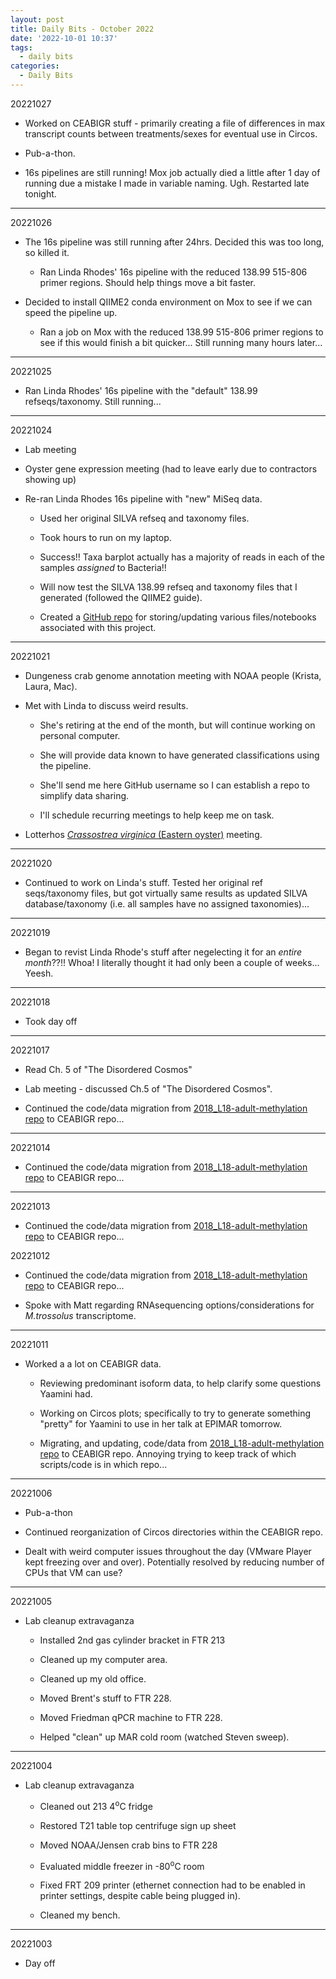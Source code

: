 ```yaml
---
layout: post
title: Daily Bits - October 2022
date: '2022-10-01 10:37'
tags: 
  - daily bits
categories: 
  - Daily Bits
---
```


20221027

- Worked on CEABIGR stuff - primarily creating a file of differences in max transcript counts between treatments/sexes for eventual use in Circos.

- Pub-a-thon.

- 16s pipelines are still running! Mox job actually died a little after 1 day of running due a mistake I made in variable naming. Ugh. Restarted late  tonight.

---

20221026

- The 16s pipeline was still running after 24hrs. Decided this was too long, so killed it.

  - Ran Linda Rhodes' 16s pipeline with the reduced 138.99 515-806 primer regions. Should help things move a bit faster.

- Decided to install QIIME2 conda environment on Mox to see if we can speed the pipeline up.

  - Ran a job on Mox with the reduced 138.99 515-806 primer regions to see if this would finish a bit quicker... Still running many hours later...

---

20221025

- Ran Linda Rhodes' 16s pipeline with the "default" 138.99 refseqs/taxonomy. Still running...

---

20221024

- Lab meeting

- Oyster gene expression meeting (had to leave early due to contractors showing up)

- Re-ran Linda Rhodes 16s pipeline with "new" MiSeq data.

  - Used her original SILVA refseq and taxonomy files.

  - Took hours to run on my laptop.

  - Success!! Taxa barplot actually has a majority of reads in each of the samples _assigned_ to Bacteria!!

  - Will now test the SILVA 138.99 refseq and taxonomy files that I generated (followed the QIIME2 guide).

  - Created a [GitHub repo](https://github.com/kubu4/silva-16s-pipeline) for storing/updating various files/notebooks associated with this project.

---

20221021

- Dungeness crab genome annotation meeting with NOAA people (Krista, Laura, Mac).

- Met with Linda to discuss weird results.

  - She's retiring at the end of the month, but will continue working on personal computer.

  - She will provide data known to have generated classifications using the pipeline.

  - She'll send me here GitHub username so I can establish a repo to simplify data sharing.

  - I'll schedule recurring meetings to help keep me on task.

- Lotterhos [_Crassostrea virginica_ (Eastern oyster)](https://en.wikipedia.org/wiki/Eastern_oyster) meeting.

---

20221020

- Continued to work on Linda's stuff. Tested her original ref seqs/taxonomy files, but got virtually same results as updated SILVA database/taxonomy (i.e. all samples have no assigned taxonomies)...

---

20221019

- Began to revist Linda Rhode's stuff after negelecting it for an _entire month_??!! Whoa! I literally thought it had only been a couple of weeks... Yeesh.

---

20221018

- Took day off

---

20221017

- Read Ch. 5 of "The Disordered Cosmos"

- Lab meeting - discussed Ch.5 of "The Disordered Cosmos".

- Continued the code/data migration from [2018_L18-adult-methylation repo](https://github.com/epigeneticstoocean/2018_L18-adult-methylation) to CEABIGR repo...

---

20221014

- Continued the code/data migration from [2018_L18-adult-methylation repo](https://github.com/epigeneticstoocean/2018_L18-adult-methylation) to CEABIGR repo...

---

20221013

- Continued the code/data migration from [2018_L18-adult-methylation repo](https://github.com/epigeneticstoocean/2018_L18-adult-methylation) to CEABIGR repo...

20221012

- Continued the code/data migration from [2018_L18-adult-methylation repo](https://github.com/epigeneticstoocean/2018_L18-adult-methylation) to CEABIGR repo...

- Spoke with Matt regarding RNAsequencing options/considerations for _M.trossolus_ transcriptome.

---

20221011

- Worked a a lot on CEABIGR data.

  - Reviewing predominant isoform data, to help clarify some questions Yaamini had.

  - Working on Circos plots; specifically to try to generate something "pretty" for Yaamini to use in her talk at EPIMAR tomorrow.

  - Migrating, and updating, code/data from [2018_L18-adult-methylation repo](https://github.com/epigeneticstoocean/2018_L18-adult-methylation) to CEABIGR repo. Annoying trying to keep track of which scripts/code is in which repo...

---

20221006

- Pub-a-thon

- Continued reorganization of Circos directories within the CEABIGR repo.

- Dealt with weird computer issues throughout the day (VMware Player kept freezing over and over). Potentially resolved by reducing number of CPUs that VM can use?

---

20221005

- Lab cleanup extravaganza

  - Installed 2nd gas cylinder bracket in FTR 213

  - Cleaned up my computer area.

  - Cleaned up my old office.

  - Moved Brent's stuff to FTR 228.

  - Moved Friedman qPCR machine to FTR 228.

  - Helped "clean" up MAR cold room (watched Steven sweep).

---

20221004

- Lab cleanup extravaganza

  - Cleaned out 213 4<sup>o</sup>C fridge

  - Restored T21 table top centrifuge sign up sheet

  - Moved NOAA/Jensen crab bins to FTR 228

  - Evaluated middle freezer in -80<sup>o</sup>C room

  - Fixed FRT 209 printer (ethernet connection had to be enabled in printer settings, despite cable being plugged in).

  - Cleaned my bench.

---

20221003

- Day off